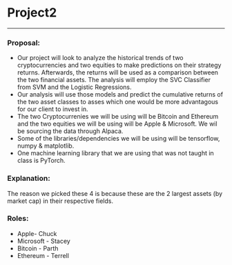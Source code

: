 # Project2
---
### Proposal:

  * Our project will look to analyze the historical trends of two cryptocurrencies and two equities to
make predictions on their strategy returns.  Afterwards, the returns will be used as a comparison between the two financial assets. The analysis will employ the SVC Classifier from SVM and the Logistic Regressions.
  * Our analysis will use those models and predict the cumulative returns of the two asset classes to asses which one would be more advantagous for our client to invest in. 
  * The two Cryptocurrenies we will be using will be Bitcoin and Ethereum and the two equities we will be using will be Apple & Microsoft. We wil be sourcing the data through Alpaca.
  * Some of the libraries/dependencies we will be using will be tensorflow, numpy & matplotlib.
  * One machine learning library that we are using that was not taught in class is PyTorch.

### Explanation:
 The reason we picked these 4 is because these are the 2 largest assets (by market cap) in their respective fields.


### Roles: 
 * Apple- Chuck
 * Microsoft - Stacey
 * Bitcoin - Parth
 * Ethereum - Terrell 
